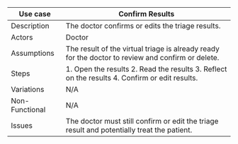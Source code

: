 |Use case | Confirm Results|
|-- | --|
|Description | The doctor confirms or edits the triage results.|
|Actors | Doctor|
|Assumptions | The result of the virtual triage is already ready for the doctor to review and confirm or delete.|
|Steps | 1. Open the results 2. Read the results 3. Reflect on the results 4. Confirm or edit results.|
|Variations | N/A|
|Non-Functional | N/A|
|Issues | The doctor must still confirm or edit the triage result and potentially treat the patient.|
